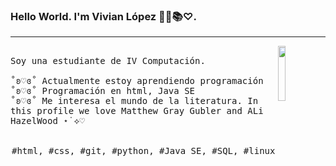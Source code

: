 ### Hello World. I'm Vivian López 📝📎📚♡︎.
---
<p>
  <img src="https://i.gifer.com/origin/d3/d38a56c952e7e4db1cdd24a8f05d114e_w200.gif" align="right" width="15%"/>
  <samp>
    <br>Soy una estudiante de IV Computación.
    <br>
    <br>˚ʚ♡ɞ˚ Actualmente estoy aprendiendo programación 
    <br>˚ʚ♡ɞ˚ Programación en html, Java SE 
    <br>˚ʚ♡ɞ˚ Me interesa el mundo de la literatura. 
    In this profile we love Matthew Gray Gubler and ALi HazelWood ⋆˙⟡♡
    </samp>
   <br>
  <br>
  <p align="center">
    <samp>
      #html, #css, #git, #python, #Java SE, #SQL, #linux
     </samp>
    <br>
  </p>
  
</p>
